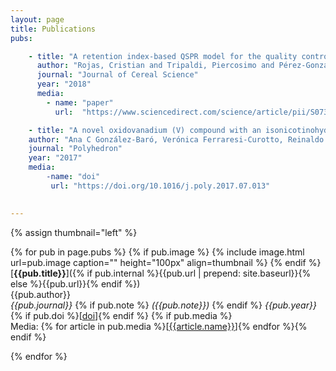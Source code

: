 ```yaml
---
layout: page
title: Publications
pubs:

    - title: "A retention index-based QSPR model for the quality control of rice"
      author: "Rojas, Cristian and Tripaldi, Piercosimo and Pérez-González, Andrés and Duchowicz, Pablo R and Diez, Reinaldo Pis"
      journal: "Journal of Cereal Science"
      year: "2018"
      media:
        - name: "paper"
          url:  "https://www.sciencedirect.com/science/article/pii/S0733521017304368"

    - title: "A novel oxidovanadium (V) compound with an isonicotinohydrazide ligand. A combined experimental and theoretical study and cytotoxity against K562 cells"
    author: "Ana C González-Baró, Verónica Ferraresi-Curotto, Reinaldo Pis-Diez, Beatriz S Parajón Costa, Jackson ALC Resende, Flávia CS de Paula, Elene C Pereira-Maia, Nicolás A Rey"
    journal: "Polyhedron"
    year: "2017"
    media:
        -name: "doi"
         url: "https://doi.org/10.1016/j.poly.2017.07.013"

   
---
```


{% assign thumbnail="left" %}

{% for pub in page.pubs %}
{% if pub.image %}
{% include image.html url=pub.image caption="" height="100px" align=thumbnail %}
{% endif %}
[**{{pub.title}}**]({% if pub.internal %}{{pub.url | prepend: site.baseurl}}{% else %}{{pub.url}}{% endif %})<br />
{{pub.author}}<br />
*{{pub.journal}}*
{% if pub.note %} *({{pub.note}})*
{% endif %} *{{pub.year}}* {% if pub.doi %}[[doi]({{pub.doi}})]{% endif %}
{% if pub.media %}<br />Media: {% for article in pub.media %}[[{{article.name}}]({{article.url}})]{% endfor %}{% endif %}

{% endfor %}
